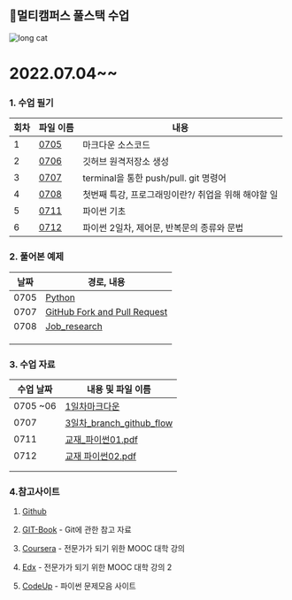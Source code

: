## 👏멀티캠퍼스 풀스택 수업


![long cat](https://user-images.githubusercontent.com/70432152/177501300-cbd47d5c-37c8-48e9-9689-8a3f7da2225b.jpg)

# 2022.07.04~~

### 1. 수업 필기

| 회차 | 파일 이름                                                    | 내용                                                |
| ---- | ------------------------------------------------------------ | --------------------------------------------------- |
| 1    | [0705](https://github.com/rrwe23/TIL/blob/master/%EC%88%98%EC%97%85%20%ED%95%84%EA%B8%B0/0705.md) | 마크다운 소스코드                                   |
| 2    | [0706](https://github.com/rrwe23/TIL/blob/master/%EC%88%98%EC%97%85%20%ED%95%84%EA%B8%B0/0706.md) | 깃허브 원격저장소 생성                              |
| 3    | [0707](https://github.com/rrwe23/TIL/blob/master/%EC%88%98%EC%97%85%20%ED%95%84%EA%B8%B0/0707.md) | terminal을 통한 push/pull. git 명령어               |
| 4    | [0708](https://github.com/rrwe23/TIL/blob/master/%EC%88%98%EC%97%85%20%ED%95%84%EA%B8%B0/0708.md) | 첫번째 특강, 프로그래밍이란?/ 취업을 위해 해야할 일 |
| 5    | [0711 ](https://github.com/rrwe23/TIL/blob/master/%EC%88%98%EC%97%85%20%ED%95%84%EA%B8%B0/0711.md) | 파이썬 기초                                         |
| 6    | [0712]()                                                     | 파이썬 2일차, 제어문, 반복문의 종류와 문법          |



### 2. 풀어본 예제

| 날짜 | 경로, 내용                                                   |
| ---- | ------------------------------------------------------------ |
| 0705 | [Python](https://github.com/rrwe23/TIL/blob/master/%EC%98%88%EC%A0%9C/Python.md) |
| 0707 | [GitHub Fork and Pull Request](https://hphk-edu.notion.site/GitHub-Fork-Pull-Request-5d02e08a90314c72a732d366ac2d552b) |
| 0708 | [Job_research](https://github.com/rrwe23/job-research/blob/master/job-research/research.md) |
|      |                                                              |
|      |                                                              |
|      |                                                              |

### 3. 수업 자료

| 수업 날짜 | 내용 및 파일 이름                                            |
| --------- | ------------------------------------------------------------ |
| 0705 ~06  | [1일차마크다운](https://github.com/rrwe23/TIL/blob/master/%ED%92%80%EC%8A%A4%ED%83%9D%20%EC%88%98%EC%97%85%20%EC%9E%90%EB%A3%8C/1%EC%9D%BC%EC%B0%A8%EB%A7%88%ED%81%AC%EB%8B%A4%EC%9A%B4.pdf) |
| 0707      | [3일차_branch_github_flow](https://github.com/rrwe23/TIL/blob/master/%ED%92%80%EC%8A%A4%ED%83%9D%20%EC%88%98%EC%97%85%20%EC%9E%90%EB%A3%8C/3%EC%9D%BC%EC%B0%A8_branch_github_flow.pdf) |
| 0711      | [교재_파이썬01.pdf](https://github.com/rrwe23/TIL/blob/master/%ED%92%80%EC%8A%A4%ED%83%9D%20%EC%88%98%EC%97%85%20%EC%9E%90%EB%A3%8C/%EA%B5%90%EC%9E%AC_%ED%8C%8C%EC%9D%B4%EC%8D%AC01.pdf) |
| 0712      | [교재 파이썬02.pdf]()                                        |
|           |                                                              |
|           |                                                              |

### 4.참고사이트

1. [Github](https://github.com/)

1. [GIT-Book](https://git-scm.com/book/ko/v2) - Git에 관한 참고 자료

1. [Coursera](https://www.coursera.org/) - 전문가가 되기 위한 MOOC 대학 강의

1. [Edx](https://www.edx.org/) - 전문가가 되기 위한 MOOC 대학 강의 2

1. [CodeUp](https://codeup.kr/index.php) - 파이썬 문제모음 사이트

   

   







